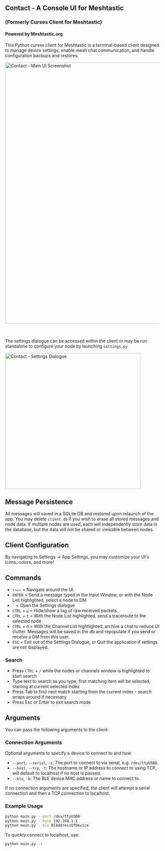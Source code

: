 ## Contact - A Console UI for Meshtastic
### (Formerly Curses Client for Meshtastic)

#### Powered by Meshtastic.org

This Python curses client for Meshtastic is a terminal-based client designed to manage device settings, enable mesh chat communication, and handle configuration backups and restores.


<img width="846" alt="Contact - Main UI Screenshot" src="https://github.com/user-attachments/assets/d2996bfb-2c6d-46a8-b820-92a9143375f4">

<br><br>
The settings dialogue can be accessed within the client or may be run standalone to configure your node by launching `settings.py`

<img width="441" alt="Contact - Settings Dialogue" src="https://github.com/user-attachments/assets/dd47f52a-d4d8-4e40-8001-9ea53d87f816" />

## Message Persistence 

All messages will saved in a SQLite DB and restored upon relaunch of the app.  You may delete `client.db` if you wish to erase all stored messages and node data.  If multiple nodes are used, each will independently store data in the database, but the data will not be shared or viewable between nodes.

## Client Configuration

By navigating to Settings -> App Settings, you may customize your UI's icons, colors, and more!

## Commands

- `↑→↓←` = Navigate around the UI.
- `ENTER` = Send a message typed in the Input Window, or with the Node List highlighted, select a node to DM
-  `` ` `` = Open the Settings dialogue
- `CTRL` + `p` = Hide/show a log of raw received packets.
- `CTRL` + `t` = With the Node List highlighted, send a traceroute to the selected node 
- `CTRL` + `d` = With the Channel List hightlighted, archive a chat to reduce UI clutter. Messages will be saved in the db and repopulate if you send or receive a DM from this user.
- `ESC` = Exit out of the Settings Dialogue, or Quit the application if settings are not displayed.

### Search
- Press `CTRL` + `/` while the nodes or channels window is highlighted to start search
- Type text to search as you type, first matching item will be selected, starting at current selected index
- Press Tab to find next match starting from the current index - search wraps around if necessary
- Press Esc or Enter to exit search mode

## Arguments

You can pass the following arguments to the client:

### Connection Arguments

Optional arguments to specify a device to connect to and how.

- `--port`, `--serial`, `-s`: The port to connect to via serial, e.g. `/dev/ttyUSB0`.
- `--host`, `--tcp`, `-t`: The hostname or IP address to connect to using TCP, will default to localhost if no host is passed.
- `--ble`, `-b`: The BLE device MAC address or name to connect to.

If no connection arguments are specified, the client will attempt a serial connection and then a TCP connection to localhost.

### Example Usage

```sh
python main.py --port /dev/ttyUSB0
python main.py --host 192.168.1.1
python main.py --ble BlAddressOfDevice
```
To quickly connect to localhost, use:
```sh
python main.py -t
```
